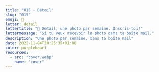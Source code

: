 ```yaml
---
title: "015 - Détail"
slug: "015"
emoji: 👀
letter: detail
lettertitle: "👀 Detail, une photo par semaine. Inscris-toi!"
lettermessage: "Si tu veux recevoir la photo dans ta boîte mail."
description: "Une photo par semaine, dans ta boîte mail"
date: 2022-11-04T10:25:35+01:00
color: purpleheart
resources:
  - src: "cover.webp"
    name: "cover"
---
```


